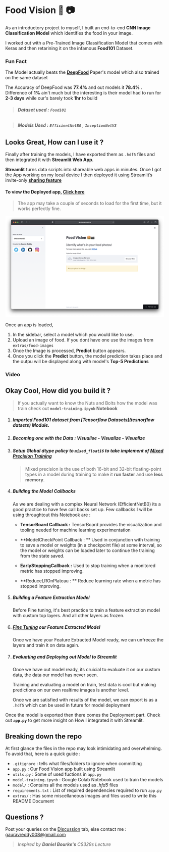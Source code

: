 # Food Vision :hamburger: :camera:

As an introductory project to myself, I built an end-to-end **CNN Image Classification Model** which identifies the food in your image. 

I worked out with a Pre-Trained Image Classification Model that comes with Keras and then retarining it on the infamous **Food101** Dataset.

### Fun Fact 

The Model actually beats the [**DeepFood**]() Paper's model which also trained on the same dataset

The Accuracy of DeepFood was **77.4%** and out models it **78.4%** . Difference of **1%** ain't much but the interesting is their model had to run for **2-3 days** while our's barely took **1hr** to build

> ###### **Dataset used :**  **`Food101`**

> ###### **Models Used :** **`EfficientNetB0`** ,  **`InceptionNetV3`**

## Looks Great, How can I use it ?

Finally after training the models, I have exported them as `.hdf5` files and then integrated it with **Streamlit Web App**. 

**Streamlit** turns data scripts into shareable web apps in minutes. Once I got the App working on my local device I then deployed it using Streamlit’s invite-only **[sharing feature](https://streamlit.io/sharing)**

#### To view the Deployed app, [Click here](https://share.streamlit.io/gauravreddy08/food-vision/main/food-vision/app.py)

> The app may take a couple of seconds to load for the first time, but it works perfectly fine.

![Screenshot 2021-05-29 at 6.01.44 PM](./extras/page.png)

Once an app is loaded, 

1. In the sidebar, select a model which you would like to use.
2. Upload an image of food. If you dont have one use the images from `extras/food-images`
3. Once the Image is processed, **Predict** button appears.
4. Once you click the **Predict** button, the model prediction takes place and the outpu will be displayed along with model's **Top-5 Predictions**

###                                                                          Video

## Okay Cool, How did you build it ?

> If you actually want to know the Nuts and Bolts how the model was train check out **`model-training.ipynb` Notebook**

1. ##### Imported Food101 dataset from **[Tensorflow Datasets](tesnorflow datsets)** Module.

2. ##### Becoming one with the Data : *Visualise - Visualize - Visualize*

3. ##### Setup Global dtype policy to **`mixed_float16`** to take implement of [**Mixed Precision Training**](https://www.tensorflow.org/guide/mixed_precision)

   > Mixed precision is the use of both 16-bit and 32-bit floating-point types in a model during training to make it **run faster** and use **less memory**.

4. ##### Building the Model Callbacks 

   As we are dealing with a complex Neural Network (EfficientNetB0) its a good practice to have few call backs set up. Few callbacks I will be using throughtout this Notebook are :

   * **TensorBoard Callback :** TensorBoard provides the visualization and tooling needed for machine learning experimentation

   - **ModelCheckPoint Callback : ** Used in conjunction with training  to save a model or weights (in a checkpoint file) at some interval, so the model or weights can be loaded later to continue the training from the state saved.

   - **EarlyStoppingCallback :**  Used to stop training when a monitored metric has stopped improving.

   - **ReduceLROnPlateau : ** Reduce learning rate when a metric has stopped improving.

5. ##### Building a Feature Extraction Model

   Before Fine tuning, it's best practice to train a feature extraction model with custom top layers. And all other layers as frozen.

6. ##### [Fine Tuning](https://www.tensorflow.org/tutorials/images/transfer_learning) our Feature Extracted Model

   Once we have your Feature Extracted Model ready, we can unfreeze the layers and train it on data again.

7. ##### Evaluating and Deploying out Model to Streamlit

   Once we have out model ready, its cruicial to evaluate it on our custom data, the data our model has never seen.

   Training and evaluating a model on train, test data is cool but making predictions on our own realtime images is another level.

   Once we are satisfied with results of the model, we can export is as a `.hdf5`  which can be used in future for model deployment 

Once the model is exported then there comes the Deployment part. Check out  **`app.py`** to get more insight on How I integrated it with Streamlit.

## Breaking down the repo

At first glance the files in the repo may look intimidating and overwhelming. To avoid that, here is a quick guide :

* `.gitignore` : tells what files/folders to ignore when committing
* `app.py`  : Our Food Vision app built using Streamlit
* `utils.py`  : Some of used fuctions in  `app.py`
* `model-training.ipynb`  : Google Colab Notebook used to train the models
* `model/`  : Contains all the models used as *.hfd5* files
* `requirements.txt`  : List of required dependencies required to run `app.py`
* `extras/`  : Has some miscellaneous images and files used to write this README Document

## Questions ?

Post your queries on the [Discussion]() tab, else contact me : gauravreddy008@gmail.com



> *Inspired by **Daniel Bourke's** CS329s Lecture*

